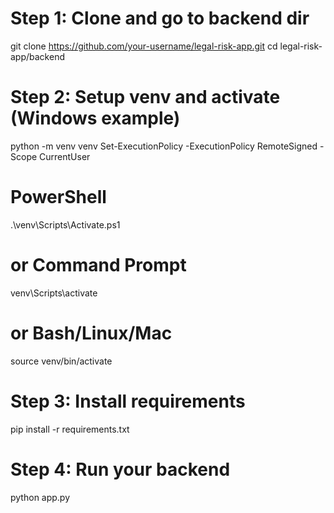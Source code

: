 # Step 1: Clone and go to backend dir
git clone https://github.com/your-username/legal-risk-app.git
cd legal-risk-app/backend

# Step 2: Setup venv and activate (Windows example)
python -m venv venv
Set-ExecutionPolicy -ExecutionPolicy RemoteSigned -Scope CurrentUser
# PowerShell
.\venv\Scripts\Activate.ps1
# or Command Prompt
venv\Scripts\activate
# or Bash/Linux/Mac
source venv/bin/activate


# Step 3: Install requirements
pip install -r requirements.txt

# Step 4: Run your backend
python app.py
